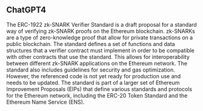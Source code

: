 ## ChatGPT4

The ERC-1922 zk-SNARK Verifier Standard is a draft proposal for a standard way of verifying zk-SNARK proofs on the Ethereum blockchain. zk-SNARKs are a type of zero-knowledge proof that allow for private transactions on a public blockchain. The standard defines a set of functions and data structures that a verifier contract must implement in order to be compatible with other contracts that use the standard. This allows for interoperability between different zk-SNARK applications on the Ethereum network. The standard also includes guidelines for security and gas optimization. However, the referenced code is not yet ready for production use and needs to be updated. The standard is part of a larger set of Ethereum Improvement Proposals (EIPs) that define various standards and protocols for the Ethereum network, including the ERC-20 Token Standard and the Ethereum Name Service (ENS).
